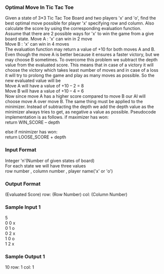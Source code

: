 ### Optimal Move In Tic Tac Toe
Given a state of 3*3 Tic Tac Toe Board and two players 'x' and 'o', find the best optimal move possible for player 'x' specifying row and column. Also calculate the score by using the corresponding evaluation function.<br>
Assume that there are 2 possible ways for 'x' to win the game from a give board state.
Move A : 'x' can win in 2 move <br>
Move B : 'x' can win in 4 moves <br>
The evaluation function may return a value of +10 for both moves A and B. Even though the move A is better because it ensures a faster victory, but we may choose B sometimes. To overcome this problem we subtract the depth value from the evaluated score. This means that in case of a victory it will choose the victory which takes least number of moves and in case of a loss it will try to prolong the game and play as many moves as possible. So the new evaluated value will be <br>
Move A will have a value of +10 – 2 = 8 <br>
Move B will have a value of +10 – 4 = 6 <br>
Now since move A has a higher score compared to move B our AI will choose move A over move B. The same thing must be applied to the minimizer. Instead of subtracting the depth we add the depth value as the minimizer always tries to get, as negative a value as possible. Pseudocode implementation is as follows.
if maximizer has won: <br>
    return WIN_SCORE – depth <Br>

else if minimizer has won: <br>
    return LOOSE_SCORE + depth <br> 
### Input Format
 Integer 'n'(Number of given states of board) <br>
 For each state we will have three values  <br>
 row number , column number , player name('x' or 'o')
### Output Format
 (Evaluated Score) row: (Row Number) col: (Column Number)
### Sample Input 1
5 <br>
0 0 x <Br>
0 1 o <br>
0 2 x <br>
1 0 o <Br>
1 2 x
### Sample Output 1
10 row: 1 col: 1